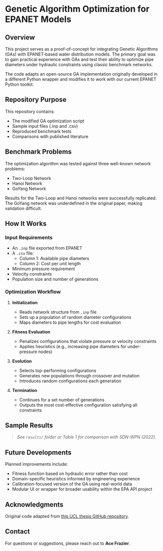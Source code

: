 # Genetic Algorithm Optimization for EPANET Models

## Overview

This project serves as a proof-of-concept for integrating Genetic Algorithms (GAs) with EPANET-based water distribution models. The primary goal was to gain practical experience with GAs and test their ability to optimize pipe diameters under hydraulic constraints using classic benchmark networks.

The code adapts an open-source GA implementation originally developed in a different Python wrapper and modifies it to work with our current EPANET Python toolkit.

## Repository Purpose

This repository contains:
- The modified GA optimization script
- Sample input files (.inp and .csv)
- Reproduced benchmark tests
- Comparisons with published literature

## Benchmark Problems

The optimization algorithm was tested against three well-known network problems:
- Two-Loop Network
- Hanoi Network
- GoYang Network

Results for the Two-Loop and Hanoi networks were successfully replicated. The GoYang network was underdefined in the original paper, making validation difficult.

## How It Works

### Input Requirements
- An `.inp` file exported from EPANET
- A `.csv` file:
  - Column 1: Available pipe diameters
  - Column 2: Cost per unit length
- Minimum pressure requirement
- Velocity constraints
- Population size and number of generations

### Optimization Workflow

1. **Initialization**
   - Reads network structure from `.inp` file
   - Sets up a population of random diameter configurations
   - Maps diameters to pipe lengths for cost evaluation

2. **Fitness Evaluation**
   - Penalizes configurations that violate pressure or velocity constraints
   - Applies heuristics (e.g., increasing pipe diameters for under-pressure nodes)

3. **Evolution**
   - Selects top-performing configurations
   - Generates new populations through crossover and mutation
   - Introduces random configurations each generation

4. **Termination**
   - Continues for a set number of generations
   - Outputs the most cost-effective configuration satisfying all constraints

## Sample Results

> _See `results/` folder or Table 1 for comparison with SDN-WPN (2022)._

## Future Developments

Planned improvements include:
- Fitness function based on hydraulic error rather than cost
- Domain-specific heuristics informed by engineering experience
- Calibration-focused version of the GA using real-world data
- Modular UI or wrapper for broader usability within the EPA API project

## Acknowledgments

Original code adapted from [this UCL thesis GitHub repository](https://github.com/bowenfan96/epanet-genetic-algorithm).

## Contact

For questions or suggestions, please reach out to **Ace Frazier**.
